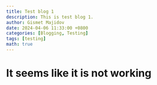 ```yaml
---
title: Test blog 1
description: This is test blog 1.
author: Gismet Majidov
date: 2024-04-06 11:33:00 +0800
categories: [Blogging, Testing]
tags: [testing]
math: true
---
```


# It seems like it is not working
